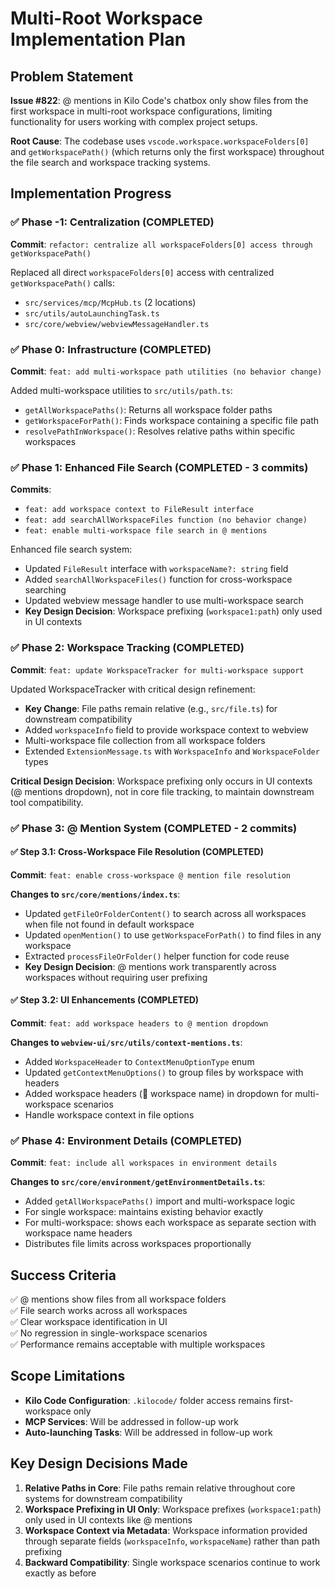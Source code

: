# Multi-Root Workspace Implementation Plan

## Problem Statement

**Issue #822**: @ mentions in Kilo Code's chatbox only show files from the first workspace in multi-root workspace configurations, limiting functionality for users working with complex project setups.

**Root Cause**: The codebase uses `vscode.workspace.workspaceFolders[0]` and `getWorkspacePath()` (which returns only the first workspace) throughout the file search and workspace tracking systems.

## Implementation Progress

### ✅ Phase -1: Centralization (COMPLETED)

**Commit**: `refactor: centralize all workspaceFolders[0] access through getWorkspacePath()`

Replaced all direct `workspaceFolders[0]` access with centralized `getWorkspacePath()` calls:

- `src/services/mcp/McpHub.ts` (2 locations)
- `src/utils/autoLaunchingTask.ts`
- `src/core/webview/webviewMessageHandler.ts`

### ✅ Phase 0: Infrastructure (COMPLETED)

**Commit**: `feat: add multi-workspace path utilities (no behavior change)`

Added multi-workspace utilities to `src/utils/path.ts`:

- `getAllWorkspacePaths()`: Returns all workspace folder paths
- `getWorkspaceForPath()`: Finds workspace containing a specific file path
- `resolvePathInWorkspace()`: Resolves relative paths within specific workspaces

### ✅ Phase 1: Enhanced File Search (COMPLETED - 3 commits)

**Commits**:

- `feat: add workspace context to FileResult interface`
- `feat: add searchAllWorkspaceFiles function (no behavior change)`
- `feat: enable multi-workspace file search in @ mentions`

Enhanced file search system:

- Updated `FileResult` interface with `workspaceName?: string` field
- Added `searchAllWorkspaceFiles()` function for cross-workspace searching
- Updated webview message handler to use multi-workspace search
- **Key Design Decision**: Workspace prefixing (`workspace1:path`) only used in UI contexts

### ✅ Phase 2: Workspace Tracking (COMPLETED)

**Commit**: `feat: update WorkspaceTracker for multi-workspace support`

Updated WorkspaceTracker with critical design refinement:

- **Key Change**: File paths remain relative (e.g., `src/file.ts`) for downstream compatibility
- Added `workspaceInfo` field to provide workspace context to webview
- Multi-workspace file collection from all workspace folders
- Extended `ExtensionMessage.ts` with `WorkspaceInfo` and `WorkspaceFolder` types

**Critical Design Decision**: Workspace prefixing only occurs in UI contexts (@ mentions dropdown), not in core file tracking, to maintain downstream tool compatibility.

### ✅ Phase 3: @ Mention System (COMPLETED - 2 commits)

#### ✅ Step 3.1: Cross-Workspace File Resolution (COMPLETED)

**Commit**: `feat: enable cross-workspace @ mention file resolution`

**Changes to `src/core/mentions/index.ts`**:

- Updated `getFileOrFolderContent()` to search across all workspaces when file not found in default workspace
- Updated `openMention()` to use `getWorkspaceForPath()` to find files in any workspace
- Extracted `processFileOrFolder()` helper function for code reuse
- **Key Design Decision**: @ mentions work transparently across workspaces without requiring user prefixing

#### ✅ Step 3.2: UI Enhancements (COMPLETED)

**Commit**: `feat: add workspace headers to @ mention dropdown`

**Changes to `webview-ui/src/utils/context-mentions.ts`**:

- Added `WorkspaceHeader` to `ContextMenuOptionType` enum
- Updated `getContextMenuOptions()` to group files by workspace with headers
- Added workspace headers (📁 workspace name) in dropdown for multi-workspace scenarios
- Handle workspace context in file options

### ✅ Phase 4: Environment Details (COMPLETED)

**Commit**: `feat: include all workspaces in environment details`

**Changes to `src/core/environment/getEnvironmentDetails.ts`**:

- Added `getAllWorkspacePaths()` import and multi-workspace logic
- For single workspace: maintains existing behavior exactly
- For multi-workspace: shows each workspace as separate section with workspace name headers
- Distributes file limits across workspaces proportionally

## Success Criteria

✅ @ mentions show files from all workspace folders  
✅ File search works across all workspaces  
✅ Clear workspace identification in UI  
✅ No regression in single-workspace scenarios  
✅ Performance remains acceptable with multiple workspaces

## Scope Limitations

- **Kilo Code Configuration**: `.kilocode/` folder access remains first-workspace only
- **MCP Services**: Will be addressed in follow-up work
- **Auto-launching Tasks**: Will be addressed in follow-up work

## Key Design Decisions Made

1. **Relative Paths in Core**: File paths remain relative throughout core systems for downstream compatibility
2. **Workspace Prefixing in UI Only**: Workspace prefixes (`workspace1:path`) only used in UI contexts like @ mentions
3. **Workspace Context via Metadata**: Workspace information provided through separate fields (`workspaceInfo`, `workspaceName`) rather than path prefixing
4. **Backward Compatibility**: Single workspace scenarios continue to work exactly as before
